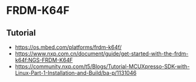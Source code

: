 # FRDM-K64F

## Tutorial
- https://os.mbed.com/platforms/frdm-k64f/
- https://www.nxp.com.cn/document/guide/get-started-with-the-frdm-k64f:NGS-FRDM-K64F
- https://community.nxp.com/t5/Blogs/Tutorial-MCUXpresso-SDK-with-Linux-Part-1-Installation-and-Build/ba-p/1131046
